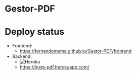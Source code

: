 # Gestor-PDF

# Deploy status
- Frontend:
  - https://fernandomema.github.io/Gestor-PDF/frontend
- Backend: 
  - ![Heroku](https://heroku-badge.herokuapp.com/?app=insta-pdf)
  - https://insta-pdf.herokuapp.com/
